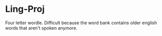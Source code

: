# Ling-Proj
Four letter wordle. Difficult because the word bank contains older english words that aren't spoken anymore.
